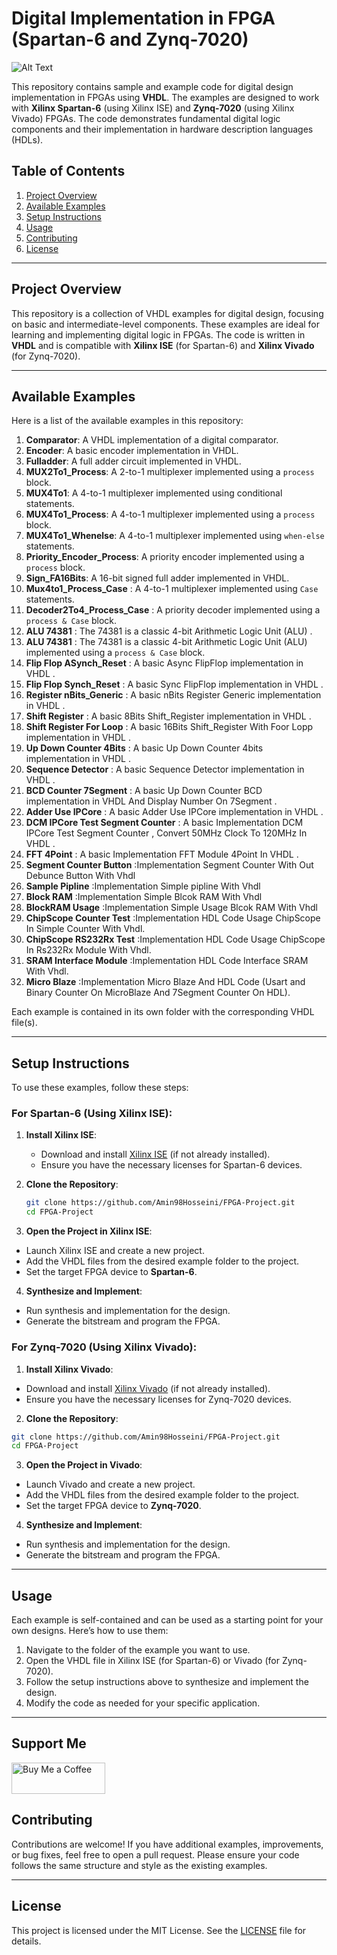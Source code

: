 # Digital Implementation in FPGA (Spartan-6 and Zynq-7020)

<img src="https://download.logo.wine/logo/Xilinx/Xilinx-Logo.wine.png" alt="Alt Text">


This repository contains sample and example code for digital design implementation in FPGAs using **VHDL**. The examples are designed to work with **Xilinx Spartan-6** (using Xilinx ISE) and **Zynq-7020** (using Xilinx Vivado) FPGAs. The code demonstrates fundamental digital logic components and their implementation in hardware description languages (HDLs).

## Table of Contents
1. [Project Overview](#project-overview)
2. [Available Examples](#available-examples)
3. [Setup Instructions](#setup-instructions)
4. [Usage](#usage)
5. [Contributing](#contributing)
6. [License](#license)

---

## Project Overview

This repository is a collection of VHDL examples for digital design, focusing on basic and intermediate-level components. These examples are ideal for learning and implementing digital logic in FPGAs. The code is written in **VHDL** and is compatible with **Xilinx ISE** (for Spartan-6) and **Xilinx Vivado** (for Zynq-7020).

---

## Available Examples

Here is a list of the available examples in this repository:

1. **Comparator**: A VHDL implementation of a digital comparator.
2. **Encoder**: A basic encoder implementation in VHDL.
3. **Fulladder**: A full adder circuit implemented in VHDL.
4. **MUX2To1_Process**: A 2-to-1 multiplexer implemented using a `process` block.
5. **MUX4To1**: A 4-to-1 multiplexer implemented using conditional statements.
6. **MUX4To1_Process**: A 4-to-1 multiplexer implemented using a `process` block.
7. **MUX4To1_Whenelse**: A 4-to-1 multiplexer implemented using `when-else` statements.
8. **Priority_Encoder_Process**: A priority encoder implemented using a `process` block.
9. **Sign_FA16Bits**: A 16-bit signed full adder implemented in VHDL.
10. **Mux4to1_Process_Case** : A 4-to-1 multiplexer implemented using `Case` statements.
11. **Decoder2To4_Process_Case** : A priority decoder implemented using a `process & Case` block.
12. **ALU 74381** : The 74381 is a classic 4-bit Arithmetic Logic Unit (ALU) .
13. **ALU 74381** : The 74381 is a classic 4-bit Arithmetic Logic Unit (ALU) implemented using a `process & Case` block.
14. **Flip Flop ASynch_Reset** : A basic Async FlipFlop implementation in VHDL .
15. **Flip Flop Synch_Reset** : A basic Sync FlipFlop implementation in VHDL .
16. **Register nBits_Generic** : A basic nBits Register Generic implementation in VHDL .
17. **Shift Register** : A basic 8Bits Shift_Register implementation in VHDL .
18. **Shift Register For Loop** : A basic 16Bits Shift_Register With Foor Lopp implementation in VHDL .
19. **Up Down Counter 4Bits** : A basic Up Down Counter 4bits implementation in VHDL .
20. **Sequence Detector** : A basic Sequence Detector implementation in VHDL .
21. **BCD Counter 7Segment** : A basic Up Down Counter BCD implementation in VHDL And Display Number On 7Segment .
22. **Adder Use IPCore** : A basic Adder Use IPCore implementation in VHDL .
23. **DCM IPCore Test Segment Counter** : A basic Implementation DCM IPCore Test Segment Counter , Convert 50MHz Clock To 120MHz In VHDL .
24. **FFT 4Point** : A basic Implementation FFT Module 4Point In VHDL .
25. **Segment Counter Button** :Implementation Segment Counter With Out Debunce Button With Vhdl
26. **Sample Pipline** :Implementation Simple pipline With Vhdl
27. **Block RAM** :Implementation Simple Blcok RAM With Vhdl
28. **BlockRAM Usage** :Implementation Simple Usage Blcok RAM With Vhdl
29. **ChipScope Counter Test** :Implementation HDL Code Usage ChipScope In Simple Counter With Vhdl.
30. **ChipScope RS232Rx Test** :Implementation HDL Code Usage ChipScope In Rs232Rx Module With Vhdl.
31. **SRAM Interface Module** :Implementation HDL Code Interface SRAM With Vhdl.
32. **Micro Blaze** :Implementation Micro Blaze And HDL Code (Usart and Binary Counter On MicroBlaze And 7Segment Counter On HDL).

Each example is contained in its own folder with the corresponding VHDL file(s).

---

## Setup Instructions

To use these examples, follow these steps:

### For Spartan-6 (Using Xilinx ISE):
1. **Install Xilinx ISE**:
   - Download and install [Xilinx ISE](https://www.xilinx.com/support/download/index.html/content/xilinx/en/downloadNav/design-tools.html) (if not already installed).
   - Ensure you have the necessary licenses for Spartan-6 devices.

2. **Clone the Repository**:
   ```bash
   git clone https://github.com/Amin98Hosseini/FPGA-Project.git
   cd FPGA-Project

3. **Open the Project in Xilinx ISE**:
- Launch Xilinx ISE and create a new project.
- Add the VHDL files from the desired example folder to the project.
- Set the target FPGA device to **Spartan-6**.

4. **Synthesize and Implement**:
- Run synthesis and implementation for the design.
- Generate the bitstream and program the FPGA.

### For Zynq-7020 (Using Xilinx Vivado):
1. **Install Xilinx Vivado**:
- Download and install [Xilinx Vivado](https://www.xilinx.com/support/download.html) (if not already installed).
- Ensure you have the necessary licenses for Zynq-7020 devices.

2. **Clone the Repository**:
```bash
git clone https://github.com/Amin98Hosseini/FPGA-Project.git
cd FPGA-Project
```

3. **Open the Project in Vivado**:
- Launch Vivado and create a new project.
- Add the VHDL files from the desired example folder to the project.
- Set the target FPGA device to **Zynq-7020**.

4. **Synthesize and Implement**:
- Run synthesis and implementation for the design.
- Generate the bitstream and program the FPGA.

---

## Usage

Each example is self-contained and can be used as a starting point for your own designs. Here’s how to use them:

1. Navigate to the folder of the example you want to use.
2. Open the VHDL file in Xilinx ISE (for Spartan-6) or Vivado (for Zynq-7020).
3. Follow the setup instructions above to synthesize and implement the design.
4. Modify the code as needed for your specific application.

---

## Support Me
<a href="https://www.coffeebede.com/amin98hosseini">
  <img 
    class="img-fluid" 
    src="https://coffeebede.ir/DashboardTemplateV2/app-assets/images/banner/default-yellow.svg" 
    width="150" 
    height="50" 
    alt="Buy Me a Coffee" 
  />
</a>

## Contributing

Contributions are welcome! If you have additional examples, improvements, or bug fixes, feel free to open a pull request. Please ensure your code follows the same structure and style as the existing examples.

---

## License

This project is licensed under the MIT License. See the [LICENSE](LICENSE) file for details.
